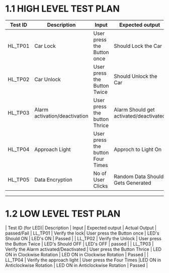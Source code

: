 # 1.1 HIGH LEVEL TEST PLAN

| Test ID | Description | Input | Expected output | Actual Output | 
| --- | --- | --- | --- | --- | 
| HL_TP01 | Car Lock | User press the Button once | Should Lock the Car |  Car locked  | 
| HL_TP02 | Car Unlock |  User press the Button Twice | Should Unlock the Car   |  Car unlocked  | 
| HL_TP03 | Alarm activation/deactivation | User  press the button Thrice | Alarm Should get activated/deactivated | Alarm activated/deactivated | 
| HL_TP04 | Approach Light | User press the button Four Times | Approch to Light On | Approach Light On | 
| HL_TP05 | Data Encryption | No of User Clicks | Random Data Should Gets Generated |  Random Data Gets Generated | 

---
# 1.2 LOW LEVEL TEST PLAN




| Test ID (for LED)| Description | Input | Expected output | Actual Output | passed/Fail
| LL_TP01 | Verify the lock| User press the Button once |  LED's Should ON | LED's ON | Passed  |
| LL_TP02 | Verify the Unlock | User press the Button Twice |  LED's Should OFF |  LED's OFF | passed  |
| LL_TP03 | Verify the Alarm activated/Deactivated | User press the Button Thrice | LED ON in Clockwise Rotation | LED ON in Clockwise Rotation | Passed | 
| LL_TP04 | Verify the approach light | User press the Four Times |LED ON in Anticlockwise Rotation | LED ON in  Anticlockwise Rotation | Passed  |
